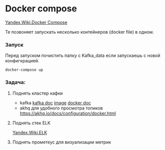 # Docker compose

[Yandex.Wiki.Docker Compose](https://wiki.yandex.ru/homepage/work/technologies/docker/docker-compose/)

Те позвоняет запускать несколько контейнеров (docker file) в одном.

### Запуск 

Перед запуском почистить папку с Kafka_data если запускаешь с новой конфигкрацией.

`docker-compose up`

### Задача:
1) Поднять кластер кафки
   - kafka
     [kafka doc](https://kafka.apache.org/quickstart)
     [image](https://hub.docker.com/r/apache/kafka)
     [docker doc](https://docs.confluent.io/platform/current/get-started/platform-quickstart.html#ce-docker-quickstart)
   - akhq для удобного просмотра топиков
     https://akhq.io/docs/configuration/docker.html
2) Поднять стек ELK

    [Yandex.Wiki.ELK](https://wiki.yandex.ru/homepage/work/technologies/elk/)
4) Поднять прометеус для визуализации метрик





